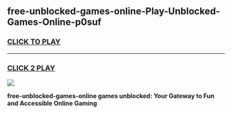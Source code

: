 
## free-unblocked-games-online-Play-Unblocked-Games-Online-p0suf
<h3>
<a href="https://premium76.site?title=free-unblocked-games-online&ref=25A">CLICK TO PLAY</a></h3>
<hr>

<h3>
<a href="https://premium76.site?title=free-unblocked-games-online&ref=25A">CLICK 2 PLAY</a>
  
</h3>

<a href="https://premium76.site?title=free-unblocked-games-online&ref=25A"><img src="https://clearcache.store/games.png"></a>


**free-unblocked-games-online games unblocked: Your Gateway to Fun and Accessible Online Gaming**
